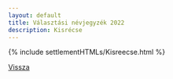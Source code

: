 ```yaml
---
layout: default
title: Választási névjegyzék 2022
description: Kisrécse
---
```


{% include settlementHTMLs/Kisreecse.html %}

[Vissza](./)